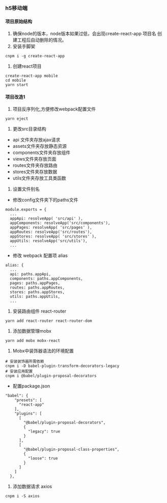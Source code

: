 ### h5移动端

#### 项目原始结构
1. 确保node的版本，node版本如果过低，会出现create-react-app 项目名 创建工程后自动删除的情况。
1. 安装手脚架
```
cnpm i -g create-react-app
```
1. 创建react项目
```
create-react-app mobile
cd mobile
yarn start
```

#### 项目改造1
1. 项目反序列化,方便修改webpack配置文件
```
yarn eject
```
1. 更改src目录结构
* api 文件夹存放ajax请求
* assets文件夹存放静态资源
* components文件夹存放组件
* views文件夹存放页面
* routes文件夹存放路由
* stores文件夹存放数据
* utils文件夹存放工具类函数
1. 设置文件别名
* 修改config文件夹下的paths文件
```
module.exports = {
  ...
  appApi: resolveApp( 'src/api' ),
  appComponents: resolveApp('src/components'),
  appPages: resolveApp( 'src/pages' ),
  appRoutes: resolveApp('src/routes'),
  appStores: resolveApp( 'src/stores' ),
  appUtils: resolveApp('src/utils'),
  ...
```
* 修改 webpack 配置项 alias
```
alias: {
  ...
  api: paths.appApi,
  components: paths.appComponents,
  pages: paths.appPages,
  routes: paths.appRoutes,
  stores: paths.appStores,
  utils: paths.appUtils,
  ...
```
1.  安装路由组件 react-router
```
yarn add react-router react-router-dom
```
1. 添加数据管理mobx
```
yarn add mobx mobx-react
```
1. Mobx中装饰器语法的环境配置
```
# 安装装饰器所需依赖
cnpm i -D babel-plugin-transform-decorators-legacy
# 安装应用配置
cnpm i @babel/plugin-proposal-decorators
```
* 配置package.json
```
"babel": {
    "presets": [
      "react-app"
    ],
    "plugins": [
      [
        "@babel/plugin-proposal-decorators",
        {
          "legacy": true
        }
      ],
      [
        "@babel/plugin-proposal-class-properties",
        {
          "loose": true
        }
      ]
    ]
  },
```
1. 添加数据请求 axios
```
cnpm i -S axios
```